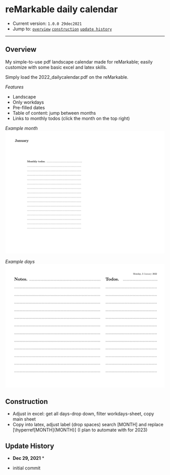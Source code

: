 # reMarkable daily calendar

- Current version: `1.0.0 29dec2021`
- Jump to: [`overview`](#overview) [`construction`](#construction) [`update history`](#updatehistory) 

-----------

## Overview 

My simple-to-use pdf landscape calendar made for reMarkable; easily customize with some basic excel and latex skills. 

Simply load the 2022_dailycalendar.pdf on the reMarkable. 

*Features* 
- Landscape 
- Only workdays 
- Pre-filled dates
- Table of content: jump between months
- Links to monthly todos (click the month on the top right)

*Example month* 
![Month_example](Month_example.png)

*Example days* 
![Day_example](Day_example.png)

## Construction
- Adjust in excel: get all days-drop down, filter workdays-sheet, copy main sheet
- Copy into latex, adjust label (drop spaces) search  [MONTH] and replace  [\hyperref[MONTH]{MONTH}] (I plan to automate with for 2023)

## Update History
* **Dec 29, 2021** *
- initial commit
  

